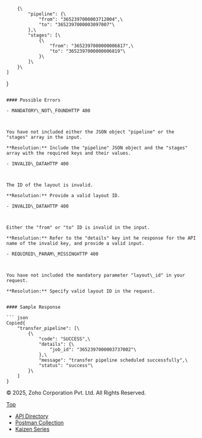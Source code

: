         {\
            "pipeline": {\
                "from": "3652397000003712004",\
                "to": "3652397000003097007"\
            },\
            "stages": [\
                {\
                    "from": "3652397000000006817",\
                    "to": "3652397000000006819"\
                }\
            ]\
        }\
    ]
}
```

#### Possible Errors

- MANDATORY\_NOT\_FOUNDHTTP 400



You have not included either the JSON object "pipeline" or the "stages" array in the input.

**Resolution:** Include the "pipeline" JSON object and the "stages" array with the required keys and their values.

- INVALID\_DATAHTTP 400



The ID of the layout is invalid.

**Resolution:** Provide a valid layout ID.

- INVALID\_DATAHTTP 400



Either the "from" or "to" ID is invalid in the input.

**Resolution:** Refer to the "details" key int he response for the API name of the invalid key, and provide a valid input.

- REQUIRED\_PARAM\_MISSINGHTTP 400



You have not included the mandatory parameter "layout\_id" in your request.

**Resolution:** Specify valid layout ID in the request.


#### Sample Response

``` json
Copied{
    "transfer_pipeline": [\
        {\
            "code": "SUCCESS",\
            "details": {\
                "job_id": "3652397000003737002"\
            },\
            "message": "transfer pipeline scheduled successfully",\
            "status": "success"\
        }\
    ]
}
```

© 2025, Zoho Corporation Pvt. Ltd. All Rights Reserved.

[Top](https://www.zoho.com/crm/developer/docs/api/v7/transfer-and-delete-pipeline.html#top)

- [API Directory](https://www.zoho.com/crm/developer/docs/api-directory.html?source_from=qlink_)
- [Postman Collection](https://www.postman.com/zohocrmdevelopers/workspace/zoho-crm-developers/overview?source_from=qlink_)
- [Kaizen Series](https://www.zoho.com/crm/developer/docs/kaizen-series-directory.html?source_from=qlink_)